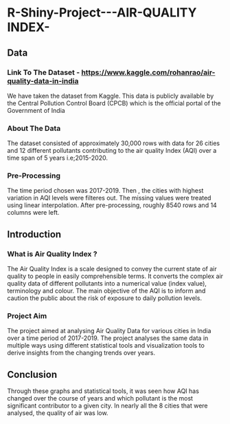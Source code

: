 # R-Shiny-Project---AIR-QUALITY INDEX-

## Data 
### Link To The Dataset - https://www.kaggle.com/rohanrao/air-quality-data-in-india 
We have taken the dataset from Kaggle. This data is publicly available by the Central Pollution
Control Board (CPCB) which is the official portal of the Government of India

### About The Data 
The dataset consisted of approximately 30,000 rows with data for 26 cities and 12
different pollutants contributing to the air quality Index (AQI) over a time span of 5
years i.e;2015-2020.

### Pre-Processing
The time period chosen was 2017-2019. Then , the cities with highest variation in AQI levels 
were filteres out. The missing values were treated using linear interpolation. After pre-processing, roughly 
8540 rows and 14 columns were left.  

## Introduction 

### What is Air Quality Index ? 
The Air Quality Index is a scale designed to convey the current state of air quality to people in
easily comprehensible terms. It converts the complex air quality data of different pollutants into a
numerical value (index value), terminology and colour. The main objective of the AQI is to
inform and caution the public about the risk of exposure to daily pollution levels.

### Project Aim 
The project aimed at analysing Air Quality Data for various cities in India over a time
period of 2017-2019. The project analyses the same data in multiple ways using different
statistical tools and visualization tools to derive insights from the changing trends over
years.

## Conclusion 
Through these graphs and statistical tools, it was seen how AQI has changed over the 
course of years and which pollutant is the most significant contributor to a given city. In nearly all the 8
cities that were  analysed, the quality of air was low. 
